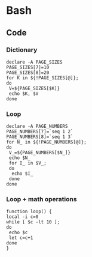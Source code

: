 # Bash

## Code

### Dictionary
```
declare -A PAGE_SIZES
PAGE_SIZES[7]=10
PAGE_SIZES[8]=20
for K in ${!PAGE_SIZES[@]};
do
 V=${PAGE_SIZES[$K]}
 echo $K, $V
done
```

### Loop
```
declare -A PAGE_NUMBERS
PAGE_NUMBERS[7]=`seq 1 2`
PAGE_NUMBERS[8]=`seq 1 3`
for N_ in ${!PAGE_NUMBERS[@]};
do
 V_=${PAGE_NUMBERS[$N_]}
 echo $N_
 for I_ in $V_;
 do
  echo $I_
 done
done
```

### Loop + math operations
```
function loop() {
local -i c=0
while [ $c -lt 10 ];
do
 echo $c
 let c=c+1
done
}
```
